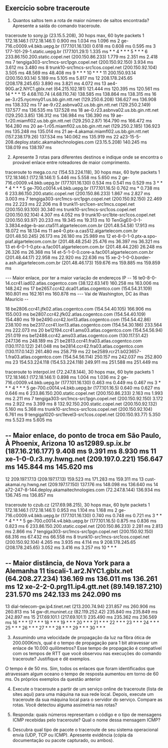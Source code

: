 Exercício sobre traceroute
--------------------------

1. Quantos saltos tem a rota de maior número de saltos encontrada? Apresente a
saída do comando traceroute.

traceroute to sony.jp (23.15.5.208), 30 hops max, 60 byte packets
 1  172.18.146.1 (172.18.146.1)  0.900 ms  1.034 ms  1.096 ms
 2  ge-716.c0009.v4.bkb.uepg.br (177.101.16.130)  0.618 ms  0.608 ms  0.595 ms
 3  177-101-29-1.static.uepg.br (177.101.29.1)  1.335 ms * *
 4  * * *
 5  * * *
 6  233.86.150.200.static.copel.net (200.150.86.233)  1.779 ms  2.351 ms  2.418 ms
 7  tengiga303-src1mcs-src1pgn.copel.net (200.150.92.150)  3.934 ms  3.612 ms  3.480 ms
 8  trunk10-src1mcs-src1cos.copel.net (200.150.92.104)  3.505 ms  48.569 ms  48.408 ms
 9  * * *
10  * * *
11  200.150.93.14 (200.150.93.14)  5.189 ms  5.105 ms  5.817 ms
12  208.178.245.65 (208.178.245.65)  3.890 ms  3.821 ms  4.072 ms
13  ae4-90G.ar2.NYC1.gblx.net (64.215.102.181)  121.444 ms  120.395 ms  120.561 ms
14  * * *
15  4.68.110.74 (4.68.110.74)  138.585 ms  138.864 ms  138.315 ms
16  ae-3.r25.nycmny01.us.bb.gin.ntt.net (129.250.6.208)  136.627 ms  136.908 ms  138.332 ms
17  ae-9.r22.asbnva02.us.bb.gin.ntt.net (129.250.2.149)  137.577 ms  136.535 ms  137.528 ms
18  ae-0.r23.asbnva02.us.bb.gin.ntt.net (129.250.3.85)  136.312 ms  136.984 ms  136.390 ms
19  ae-1.r20.miamfl02.us.bb.gin.ntt.net (129.250.2.87)  164.790 ms  166.472 ms  164.280 ms
20  ae-1.r05.miamfl02.us.bb.gin.ntt.net (129.250.2.185)  136.923 ms  135.248 ms  135.014 ms
21  ae-4.akamai.miamfl02.us.bb.gin.ntt.net (157.238.179.26)  137.534 ms  140.062 ms  135.919 ms
22  a23-15-5-208.deploy.static.akamaitechnologies.com (23.15.5.208)  140.245 ms  138.019 ms  138.197 ms

2. Apresente 3 rotas para diferentes destinos e indique onde se encontra o
provável enlace entre roteadores de maior comprimento.

traceroute to mega.co.nz (154.53.224.118), 30 hops max, 60 byte packets
 1  172.18.146.1 (172.18.146.1)  5.446 ms  5.558 ms  5.650 ms
 2  ge-716.c0009.v4.bkb.uepg.br (177.101.16.130)  0.534 ms  0.541 ms  0.529 ms
 3  * * *
 4  * * *
 5  ge-700.c0014.v4.bkb.uepg.br (177.101.16.5)  0.762 ms *  0.738 ms
 6  233.86.150.200.static.copel.net (200.150.86.233)  1.867 ms  2.827 ms  3.003 ms
 7  tengiga303-src1mcs-src1pgn.copel.net (200.150.92.150)  22.469 ms  22.223 ms  22.206 ms
 8  trunk11-src1cen-src1mcs.copel.net (200.150.93.100)  30.340 ms
    trunk10-src1mcs-src1cos.copel.net (200.150.92.104)  4.307 ms  4.052 ms
 9  trunk10-src1bte-src1cos.copel.net (200.150.93.97)  20.233 ms  19.345 ms  19.313 ms
10  TenGigE0-0-1-3.3834.edge-b-asr.cta511.algartelecom.com.br (201.48.54.58)  17.913 ms  18.072 ms  18.134 ms
11  ae4-0.ptx-a.cas512.algartelecom.com.br (201.48.50.245)  26.173 ms  26.180 ms  25.989 ms
12  et-8-0-1-0.ptx-a.spo-piaf.algartelecom.com.br (201.48.48.254)  25.476 ms  36.397 ms  36.321 ms
13  et-6-0-1-0.ptx-a.fac001.algartelecom.com.br (201.48.44.226)  26.248 ms  26.326 ms  26.368 ms
14  et-5-1-0-0.core-a.fac001.algartelecom.com.br (201.48.44.17)  22.958 ms  22.920 ms  22.636 ms
15  xe-2-1-0-0.border-a.ash.algartelecom.com.br (201.48.46.173)  159.676 ms  159.885 ms  159.859 ms

--- Maior enlace, por ter a maior variação de endereços IP --
16  te0-8-0-14.ccr41.iad02.atlas.cogentco.com (38.122.63.141)  160.258 ms  163.006 ms  148.242 ms
17  be2657.ccr42.dca01.atlas.cogentco.com (154.54.31.109)  160.801 ms  162.161 ms  160.878 ms
--- Vai de Washington, DC às  ilhas Maurício --

18  be2806.ccr41.jfk02.atlas.cogentco.com (154.54.40.105)  166.906 ms  155.003 ms
    be2807.ccr42.jfk02.atlas.cogentco.com (154.54.40.109)  154.480 ms
19  be2490.ccr42.lon13.atlas.cogentco.com (154.54.42.86)  238.100 ms
    be2317.ccr41.lon13.atlas.cogentco.com (154.54.30.186)  233.564 ms  222.073 ms
20  be12194.ccr41.ams03.atlas.cogentco.com (154.54.56.94)  251.019 ms
    be12488.ccr42.ams03.atlas.cogentco.com (130.117.51.42)  247.136 ms  248.189 ms
21  be2813.ccr41.fra03.atlas.cogentco.com (130.117.0.122)  241.048 ms
    be2814.ccr42.fra03.atlas.cogentco.com (130.117.0.142)  261.480 ms  258.719 ms
22  be2589.rcr21.b023657-1.fra03.atlas.cogentco.com (154.54.56.114)  250.157 ms  242.037 ms  252.800 ms
23  154.53.224.118 (154.53.224.118)  249.911 ms  251.588 ms  251.449 ms

traceroute to interpol.int (72.247.8.144), 30 hops max, 60 byte packets
 1  172.18.146.1 (172.18.146.1)  0.898 ms  1.004 ms  1.036 ms
 2  ge-716.c0009.v4.bkb.uepg.br (177.101.16.130)  0.463 ms  0.449 ms  0.467 ms
 3  * * *
 4  * * *
 5  ge-700.c0014.v4.bkb.uepg.br (177.101.16.5)  0.640 ms  0.627 ms  0.646 ms
 6  233.86.150.200.static.copel.net (200.150.86.233)  2.163 ms  1.993 ms  2.211 ms
 7  tengiga303-src1mcs-src1pgn.copel.net (200.150.92.150)  3.172 ms  2.922 ms  3.399 ms
 8  132.92.150.200.static.copel.net (200.150.92.132)  5.160 ms  5.368 ms trunk10-src1mcs-src1cos.copel.net (200.150.92.104)  6.761 ms
 9  tengiga1020-src1level3-src1cos.copel.net (200.150.93.77)  5.350 ms  5.523 ms  5.605 ms

-- Maior enlace, do ponto de troca em São Paulo, À Phoenix, Arizona
10  as12989.sp.ix.br (187.16.216.177)  9.408 ms  9.391 ms  8.930 ms
11  xe-1-0-0.r3.ny.hwng.net (209.197.0.221)  156.647 ms  145.844 ms  145.620 ms
--

12  209.197.17.13 (209.197.17.13)  159.523 ms  171.283 ms  159.311 ms
13  cust-akamai.ny.hwng.net (209.197.17.150)  137.176 ms  148.098 ms  136.640 ms
14  a72-247-8-144.deploy.akamaitechnologies.com (72.247.8.144)  136.934 ms  136.745 ms  136.857 ms


traceroute to czub.cz (217.69.98.215), 30 hops max, 60 byte packets
 1  172.18.146.1 (172.18.146.1)  0.953 ms  1.104 ms  1.168 ms
 2  ge-716.c0009.v4.bkb.uepg.br (177.101.16.130)  0.740 ms  0.748 ms  0.721 ms
 3  * * *
 4  * * *
 5  ge-700.c0014.v4.bkb.uepg.br (177.101.16.5)  0.875 ms  0.836 ms  0.823 ms
 6  233.86.150.200.static.copel.net (200.150.86.233)  2.281 ms  2.813 ms  2.866 ms
 7  tengiga303-src1mcs-src1pgn.copel.net (200.150.92.150)  68.316 ms  67.432 ms  66.558 ms
 8  trunk10-src1mcs-src1cos.copel.net (200.150.92.104)  4.265 ms  3.935 ms  4.114 ms
 9  208.178.245.65 (208.178.245.65)  3.052 ms  3.416 ms  3.257 ms
10  * * *

-- Maior distância, de Nova York para a Alemanha
11  tiscali-1.ar2.NYC1.gblx.net (64.208.27.234)  136.169 ms  136.011 ms  136.261 ms
12  xe-2-2-0.prg11.ip4.gtt.net (89.149.187.210)  231.570 ms  242.133 ms  242.090 ms
--

13  dial-telecom-gw.ip4.tinet.net (213.200.74.94)  231.857 ms  260.906 ms  260.813 ms
14  gw-dt.muninet.cz (82.119.252.42)  235.840 ms  235.849 ms  242.897 ms
15  217.69.101.1 (217.69.101.1)  235.490 ms  235.362 ms  236.569 ms
16  * * *
17  * * *
18  * * *
19  * * *
20  * * *
21  * * *
22  * * *
23  * * *
24  * * *
25  * * *
26  * * *
27  * * *
28  * * *
29  * * *
30  * * *


3. Assumindo uma velocidade de propagação da luz na fibra ótica de 200.000Km/s,
qual é o tempo de propagação para 1 bit atravessar um enlace de 10.000
quilômetros? Esse tempo de propagação é compatível com os tempos de RTT que
você observou nas execuções do comando traceroute? Justifique e dê exemplos.

O tempo é de 50 ms. Sim, todos os enlaces que foram identificados que atravessam
algum oceano o tempo de resposta aumentou em torno de 60 ms. Os próprios exemplos
da questão anterior

4. Execute o traceroute a partir de um serviço online de traceroute (lista de
sites aqui) para uma máquina na sua rede local. Depois, execute um traceroute da
sua máquina local para o servidor do serviço. Compare as rotas. Você detectou
alguma assimetria nas rotas?



5. Responda: quais números representam o código e o tipo de mensagens ICMP
recebidas pelo traceroute? Qual o nome dessa mensagem ICMP?

6. Descubra qual tipo de pacote o traceroute de seu sistema operacional envia
(UDP, TCP ou ICMP). Apresente evidência (cópia da documentação ou pacote
capturado, ou ambos).